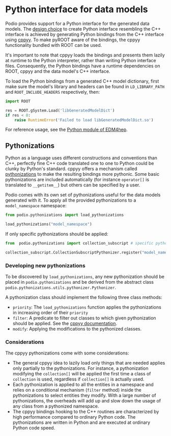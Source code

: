 # Python interface for data models

Podio provides support for a Python interface for the generated data models. The [design choice](design.md) to create Python interface resembling the C++ interface is achieved by generating Python bindings from the C++ interface using
[cppyy](https://cppyy.readthedocs.io/en/latest/index.html). To make pyROOT aware of the bindings, the cppyy functionality bundled with ROOT can be used.

It's important to note that cppyy loads the bindings and presents them lazily at runtime to the Python interpreter, rather than writing Python interface files. Consequently, the Python bindings have a runtime dependencies on ROOT, cppyy and the data model's C++ interface.

To load the Python bindings from a generated C++ model dictionary, first make sure the model's library and headers can be found in `LD_LIBRARY_PATH` and `ROOT_INCLUDE_HEADERS` respectively, then:

```python
import ROOT

res = ROOT.gSystem.Load('libGeneratedModelDict')
if res < 0:
    raise RuntimeError('Failed to load libGeneratedModelDict.so')
```

For reference usage, see the [Python module of EDM4hep](https://github.com/key4hep/EDM4hep/blob/main/python/edm4hep/__init__.py).

## Pythonizations

Python as a language uses different constructions and conventions than C++, perfectly fine C++ code translated one to one to Python could be clunky by Python's standard. cppyy offers a mechanism called [pythonizations](https://cppyy.readthedocs.io/en/latest/pythonizations.html) to make the resulting bindings more pythonic. Some basic pythonizations are included automatically (for instance `operator[]` is translated to `__getitem__`) but others can be specified by a user.

Podio comes with its own set of pythonizations useful for the data models generated with it. To apply all the provided pythonizations to a `model_namespace` namespace:

```python
from podio.pythonizations import load_pythonizations

load_pythonizations("model_namespace")
```

If only specific pythonizations should be applied:

```python
from  podio.pythonizations import collection_subscript # specific pythonization

collection_subscript.CollectionSubscriptPythonizer.register("model_namespace")
```

### Developing new pythonizations

To be discovered by `load_pythonizations`, any new pythonization should be placed in `podio.pythonizations` and be derived from the abstract class `podio.pythonizations.utils.pythonizer.Pythonizer`.

A pythonization class should implement the following three class methods:

- `priority`: The `load_pythonizations` function applies the pythonizations in increasing order of their `priority`
- `filter`: A predicate to filter out classes to which given pythonization should be applied. See the [cppyy documentation](https://cppyy.readthedocs.io/en/latest/pythonizations.html#python-callbacks).
- `modify`: Applying the modifications to the pythonized classes.

### Considerations

The cppyy pythonizations come with some considerations:

- The general cppyy idea to lazily load only things that are needed applies only partially to the pythonizations. For instance, a pythonization modifying the `collection[]` will be applied the first time a class of `collection` is used, regardless if `collection[]` is actually used.
- Each pythonization is applied to all the entities in a namespace and relies on a conditional mechanism (`filter` method) inside the pythonizations to select entities they modify. With a large number of pythonizations, the overheads will add up and slow down the usage of any class from a pythonized namespace.
- The cppyy bindings hooking to the C++ routines are characterized by high performance compared to ordinary Python code. The pythonizations are written in Python and are executed at ordinary Python code speed.
